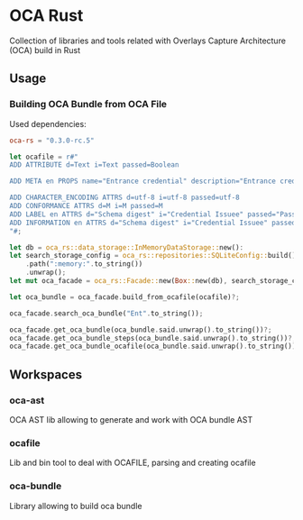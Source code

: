 # OCA Rust

Collection of libraries and tools related with Overlays Capture Architecture (OCA) build in Rust

## Usage

### Building OCA Bundle from OCA File

Used dependencies:
```toml
oca-rs = "0.3.0-rc.5"
```

```rust
let ocafile = r#"
ADD ATTRIBUTE d=Text i=Text passed=Boolean

ADD META en PROPS name="Entrance credential" description="Entrance credential"

ADD CHARACTER_ENCODING ATTRS d=utf-8 i=utf-8 passed=utf-8
ADD CONFORMANCE ATTRS d=M i=M passed=M
ADD LABEL en ATTRS d="Schema digest" i="Credential Issuee" passed="Passed"
ADD INFORMATION en ATTRS d="Schema digest" i="Credential Issuee" passed="Enables or disables passing"
"#;

let db = oca_rs::data_storage::InMemoryDataStorage::new():
let search_storage_config = oca_rs::repositories::SQLiteConfig::build()
    .path(":memory:".to_string())
    .unwrap();
let mut oca_facade = oca_rs::Facade::new(Box::new(db), search_storage_config);

let oca_bundle = oca_facade.build_from_ocafile(ocafile)?;

oca_facade.search_oca_bundle("Ent".to_string());

oca_facade.get_oca_bundle(oca_bundle.said.unwrap().to_string())?;
oca_facade.get_oca_bundle_steps(oca_bundle.said.unwrap().to_string())?;
oca_facade.get_oca_bundle_ocafile(oca_bundle.said.unwrap().to_string())?;
```

## Workspaces

### oca-ast

OCA AST lib allowing to generate and work with OCA bundle AST

### ocafile

Lib and bin tool to deal with OCAFILE, parsing and creating ocafile

### oca-bundle

Library allowing to build oca bundle
